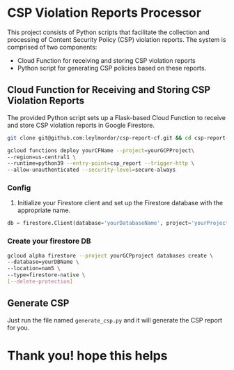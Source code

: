 # CSP Violation Reports Processor

This project consists of Python scripts that facilitate the collection and processing of Content Security Policy (CSP) violation reports. 
The system is comprised of two components: 
- Cloud Function for receiving and storing CSP violation reports
- Python script for generating CSP policies based on these reports.

## Cloud Function for Receiving and Storing CSP Violation Reports

The provided Python script sets up a Flask-based Cloud Function to receive and store CSP violation reports in Google Firestore. 
```bash
git clone git@github.com:leylmordor/csp-report-cf.git && cd csp-report-cf/cloud-function
```
```bash
gcloud functions deploy yourCFName --project=yourGCPProject\
--region=us-central1 \
--runtime=python39 --entry-point=csp_report --trigger-http \
--allow-unauthenticated --security-level=secure-always
```

### Config
1. Initialize your Firestore client and set up the Firestore database with the appropriate name.

```python
db = firestore.Client(database='yourDatabaseName', project='yourProject')
```

### Create your firestore DB
```bash
gcloud alpha firestore --project yourGCPproject databases create \
--database=yourDBName \
--location=nam5 \
--type=firestore-native \
[--delete-protection]
```

## Generate CSP
Just run the file named `generate_csp.py` and it will generate the CSP report for you.

# Thank you! hope this helps

